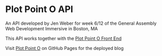 # Plot Point O API

An API developed by Jen Weber for week 6/12 of the General Assembly Web Development Immersive in Boston, MA

This API works together with the [Plot Point O Front End](https://github.com/jenweber/plot-point-o-front-end)

Visit [Plot Point O](http://jenweber.github.io/plot-point-o-front-end/) on GitHub Pages for the deployed blog
